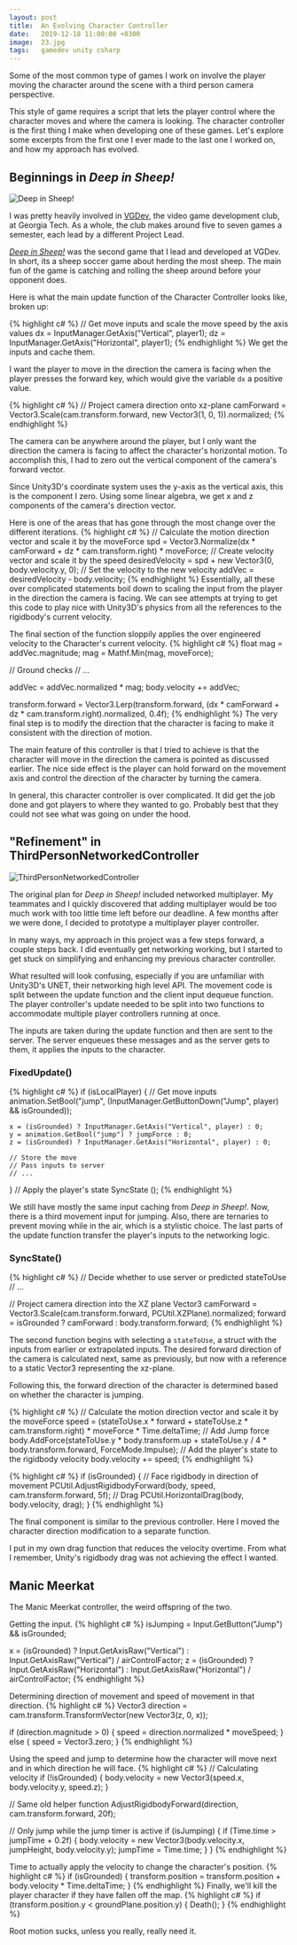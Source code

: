 ```yaml
---
layout: post
title:  An Evolving Character Controller
date:   2019-12-18 11:00:00 +0300
image:  23.jpg
tags:   gamedev unity csharp
---
```


Some of the most common type of games I work on involve the player moving the character around the scene with a third person camera perspective.

This style of game requires a script that lets the player control where the character moves and where the camera is looking. The character controller is the first thing I make when developing one of these games. Let's explore some excerpts from the first one I ever made to the last one I worked on, and how my approach has evolved.


## Beginnings in *Deep in Sheep!*

![*Deep in Sheep!*](https://vgdev.gtorg.gatech.edu/wp-content/uploads/games/spring2016/deepinsheep/screenshot1.jpg)

I was pretty heavily involved in [VGDev](http://vgdev.org), the video game development club, at Georgia Tech. As a whole, the club makes around five to seven games a semester, each lead by a different Project Lead.

[*Deep in Sheep!*](https://www.gtvgdev.com/games-archive/deep-in-sheep) was the second game that I lead and developed at VGDev. In short, its a sheep soccer game about herding the most sheep. The main fun of the game is catching and rolling the sheep around before your opponent does.

Here is what the main update function of the Character Controller looks like, broken up:

{% highlight c# %}
// Get move inputs and scale the move speed by the axis values
dx = InputManager.GetAxis("Vertical", player1);
dz = InputManager.GetAxis("Horizontal", player1);
{% endhighlight %}
We get the inputs and cache them.

I want the player to move in the direction the camera is facing when the player presses the forward key, which would give the variable `dx` a positive value.

{% highlight c# %}
// Project camera direction onto xz-plane
camForward = Vector3.Scale(cam.transform.forward, new Vector3(1, 0, 1)).normalized;
{% endhighlight %}

The camera can be anywhere around the player, but I only want the direction the camera is facing to affect the character's horizontal motion. To accomplish this, I had to zero out the vertical component of the camera's forward vector.

Since Unity3D's coordinate system uses the y-axis as the vertical axis, this is the component I zero. Using some linear algebra, we get x and z components of the camera's direction vector.

Here is one of the areas that has gone through the most change over the different iterations.
{% highlight c# %}
// Calculate the motion direction vector and scale it by the moveForce
spd = Vector3.Normalize(dx * camForward + dz * cam.transform.right) * moveForce;
// Create velocity vector and scale it by the speed
desiredVelocity = spd + new Vector3(0, body.velocity.y, 0);
// Set the velocity to the new velocity
addVec = desiredVelocity - body.velocity;
{% endhighlight %}
Essentially, all these over complicated statements boil down to scaling the input from the player in the direction the camera is facing. We can see attempts at trying to get this code to play nice with Unity3D's physics from all the references to the rigidbody's current velocity.

The final section of the function sloppily applies the over engineered velocity to the Character's current velocity.
{% highlight c# %}
float mag = addVec.magnitude;
mag = Mathf.Min(mag, moveForce);

// Ground checks
// ...

addVec = addVec.normalized * mag;
body.velocity += addVec;

transform.forward = Vector3.Lerp(transform.forward,
                                 (dx * camForward + dz * cam.transform.right).normalized,
                                 0.4f);
{% endhighlight %}
The very final step is to modify the direction that the character is facing to make it consistent with the direction of motion.

The main feature of this controller is that I tried to achieve is that the character will move in the direction the camera is pointed as discussed earlier. The nice side effect is the player can hold forward on the movement axis and control the direction of the character by turning the camera.

In general, this character controller is over complicated. It did get the job done and got players to where they wanted to go. Probably best that they could not see what was going on under the hood.

## "Refinement" in ThirdPersonNetworkedController
![ThirdPersonNetworkedController](https://image.ibb.co/mYphBK/networkedmultiplater.png)

The original plan for *Deep in Sheep!* included networked multiplayer. My teammates and I quickly discovered that adding multiplayer would be too much work with too little time left before our deadline. A few months after we were done, I decided to prototype a multiplayer player controller.

In many ways, my approach in this project was a few steps forward, a couple steps back.
I did eventually get networking working, but I started to get stuck on simplifying and enhancing my previous character controller.

What resulted will look confusing, especially if you are unfamiliar with Unity3D's UNET, their networking high level API. The movement code is split between the update function and the client input dequeue function. The player controller's update needed to be split into two functions to accommodate multiple player controllers running at once.

The inputs are taken during the update function and then are sent to the server. The server enqueues these messages and as the server gets to them, it applies the inputs to the character.

### FixedUpdate()
{% highlight c# %}
if (isLocalPlayer) {
    // Get move inputs
    animation.SetBool("jump", (InputManager.GetButtonDown("Jump", player) && isGrounded));

    x = (isGrounded) ? InputManager.GetAxis("Vertical", player) : 0;
    y = animation.GetBool("jump") ? jumpForce : 0;
    z = (isGrounded) ? InputManager.GetAxis("Horizontal", player) : 0;

    // Store the move
    // Pass inputs to server
    // ...
}
// Apply the player's state
SyncState ();
{% endhighlight %}

We still have mostly the same input caching from *Deep in Sheep!*. Now, there is a third movement input for jumping. Also, there are ternaries to prevent moving while in the air, which is a stylistic choice. The last parts of the update function transfer the player's inputs to the networking logic.

### SyncState()
{% highlight c# %}
// Decide whether to use server or predicted stateToUse
// ...

// Project camera direction into the XZ plane
Vector3 camForward = Vector3.Scale(cam.transform.forward,
        PCUtil.XZPlane).normalized;
forward = isGrounded ? camForward : body.transform.forward;
{% endhighlight %}

The second function begins with selecting a `stateToUse`, a struct with the inputs from earlier or extrapolated inputs. The desired forward direction of the camera is calculated next, same as previously, but now with a reference to a static Vector3 representing the xz-plane.

Following this, the forward direction of the character is determined based on whether the character is jumping.

{% highlight c# %}
// Calculate the motion direction vector and scale it by the moveForce
speed = (stateToUse.x * forward + stateToUse.z * cam.transform.right) * moveForce * Time.deltaTime;
// Add Jump force
body.AddForce(stateToUse.y * body.transform.up
    + stateToUse.y / 4 * body.transform.forward, ForceMode.Impulse);
// Add the player's state to the rigidbody velocity
body.velocity += speed;
{% endhighlight %}



{% highlight c# %}
if (isGrounded) {
    // Face rigidbody in direction of movement
    PCUtil.AdjustRigidbodyForward(body, speed, cam.transform.forward, 5f);
    // Drag
    PCUtil.HorizontalDrag(body, body.velocity, drag);
}
{% endhighlight %}

The final component is similar to the previous controller. Here I moved the character direction modification to a separate function.

I put in my own drag function that reduces the velocity overtime. From what I remember, Unity's rigidbody drag was not achieving the effect I wanted.


## Manic Meerkat
The Manic Meerkat controller, the weird offspring of the two.

Getting the input.
{% highlight c# %}
isJumping = Input.GetButton("Jump") && isGrounded;

x = (isGrounded) ? Input.GetAxisRaw("Vertical") : Input.GetAxisRaw("Vertical") / airControlFactor;
z = (isGrounded) ? Input.GetAxisRaw("Horizontal") : Input.GetAxisRaw("Horizontal") / airControlFactor;
{% endhighlight %}

Determining direction of movement and speed of movement in that direction.
{% highlight c# %}
Vector3 direction = cam.transform.TransformVector(new Vector3(z, 0, x));

if (direction.magnitude > 0) {
    speed = direction.normalized * moveSpeed;
} else {
    speed = Vector3.zero;
}
{% endhighlight %}

Using the speed and jump to determine how the character will move next and in which direction he will face.
{% highlight c# %}
// Calculating velocity
if (!isGrounded) {
    body.velocity = new Vector3(speed.x, body.velocity.y, speed.z);
}

// Same old helper function
AdjustRigidbodyForward(direction, cam.transform.forward, 20f);

// Only jump while the jump timer is active
if (isJumping) {
    if (Time.time > jumpTime + 0.2f) {
        body.velocity = new Vector3(body.velocity.x, jumpHeight, body.velocity.y);
        jumpTime = Time.time;
    }
}
{% endhighlight %}

Time to actually apply the velocity to change the character's position.
{% highlight c# %}
if (isGrounded) {
    transform.position = transform.position + body.velocity * Time.deltaTime;
}
{% endhighlight %}
Finally, we'll kill the player character if they have fallen off the map.
{% highlight c# %}
if (transform.position.y < groundPlane.position.y) {
    Death();
}
{% endhighlight %}

Root motion sucks, unless you really, really need it.
